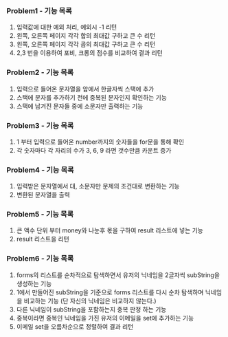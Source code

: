 ### Problem1 - 기능 목록
1. 입력값에 대한 예외 처리, 예외시 -1 리턴
2. 왼쪽, 오른쪽 페이지 각각 합의 최대값 구하고 큰 수 리턴
3. 왼쪽, 오른쪽 페이지 각각 곱의 최대값 구하고 큰 수 리턴
4. 2,3 번을 이용하여 포비, 크롱의 점수를 비교하여 결과 리턴

### Problem2 - 기능 목록
1. 입력으로 들어온 문자열을 앞에서 한글자씩 스택에 추가
2. 스택에 문자를 추가하기 전에 중복된 문자인지 확인하는 기능
3. 스택에 남겨진 문자들 중에 소문자만 출력하는 기능

### Problem3 - 기능 목록
1. 1 부터 입력으로 들어온 number까지의 숫자들을 for문을 통해 확인
2. 각 숫자마다 각 자리의 수가 3, 6, 9 라면 갯수만큼 카운트 증가

### Problem4 - 기능 목록
1. 입력받은 문자열에서 대, 소문자만 문제의 조건대로 변환하는 기능
2. 변환된 문자열을 출력

### Problem5 - 기능 목록
1. 큰 액수 단위 부터 money와 나눈후 몫을 구하여 result 리스트에 넣는 기능
2. result 리스트을 리턴

### Problem6 - 기능 목록
1. forms의 리스트를 순차적으로 탐색하면서 유저의 닉네임을 2글자씩 subString을 생성하는 기능
2. 1에서 만들어진 subString을 기준으로 forms 리스트를 다시 순차 탐색하며 닉네임을 비교하는 기능 (단 자신의 닉네임은 비교하지 않는다.)
3. 다른 닉네임이 subString을 포함하는지 중복 판정 하는 기능
4. 중복이라면 중복인 닉네임을 가진 유저의 이메일을 set에 추가하는 기능
5. 이메일 set을 오름차순으로 정렬하여 결과 리턴